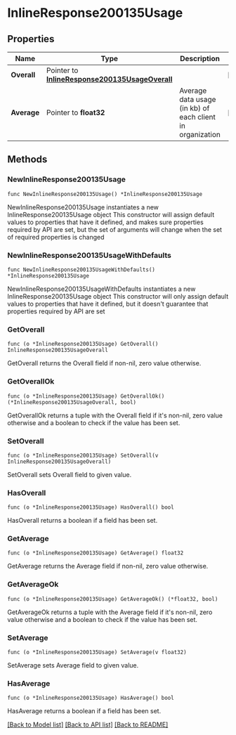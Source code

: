 # InlineResponse200135Usage

## Properties

Name | Type | Description | Notes
------------ | ------------- | ------------- | -------------
**Overall** | Pointer to [**InlineResponse200135UsageOverall**](InlineResponse200135UsageOverall.md) |  | [optional] 
**Average** | Pointer to **float32** | Average data usage (in kb) of each client in organization | [optional] 

## Methods

### NewInlineResponse200135Usage

`func NewInlineResponse200135Usage() *InlineResponse200135Usage`

NewInlineResponse200135Usage instantiates a new InlineResponse200135Usage object
This constructor will assign default values to properties that have it defined,
and makes sure properties required by API are set, but the set of arguments
will change when the set of required properties is changed

### NewInlineResponse200135UsageWithDefaults

`func NewInlineResponse200135UsageWithDefaults() *InlineResponse200135Usage`

NewInlineResponse200135UsageWithDefaults instantiates a new InlineResponse200135Usage object
This constructor will only assign default values to properties that have it defined,
but it doesn't guarantee that properties required by API are set

### GetOverall

`func (o *InlineResponse200135Usage) GetOverall() InlineResponse200135UsageOverall`

GetOverall returns the Overall field if non-nil, zero value otherwise.

### GetOverallOk

`func (o *InlineResponse200135Usage) GetOverallOk() (*InlineResponse200135UsageOverall, bool)`

GetOverallOk returns a tuple with the Overall field if it's non-nil, zero value otherwise
and a boolean to check if the value has been set.

### SetOverall

`func (o *InlineResponse200135Usage) SetOverall(v InlineResponse200135UsageOverall)`

SetOverall sets Overall field to given value.

### HasOverall

`func (o *InlineResponse200135Usage) HasOverall() bool`

HasOverall returns a boolean if a field has been set.

### GetAverage

`func (o *InlineResponse200135Usage) GetAverage() float32`

GetAverage returns the Average field if non-nil, zero value otherwise.

### GetAverageOk

`func (o *InlineResponse200135Usage) GetAverageOk() (*float32, bool)`

GetAverageOk returns a tuple with the Average field if it's non-nil, zero value otherwise
and a boolean to check if the value has been set.

### SetAverage

`func (o *InlineResponse200135Usage) SetAverage(v float32)`

SetAverage sets Average field to given value.

### HasAverage

`func (o *InlineResponse200135Usage) HasAverage() bool`

HasAverage returns a boolean if a field has been set.


[[Back to Model list]](../README.md#documentation-for-models) [[Back to API list]](../README.md#documentation-for-api-endpoints) [[Back to README]](../README.md)


